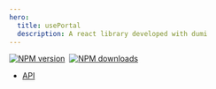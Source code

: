 ```yaml
---
hero:
  title: usePortal
  description: A react library developed with dumi
---
```


[![NPM version](https://img.shields.io/npm/v/@lemonied/use-portal.svg?style=flat)](https://npmjs.org/package/@lemonied/use-portal)
&nbsp;[![NPM downloads](http://img.shields.io/npm/dm/@lemonied/use-portal.svg?style=flat)](https://npmjs.org/package/@lemonied/use-portal)

- [API](./components/use-portal)
